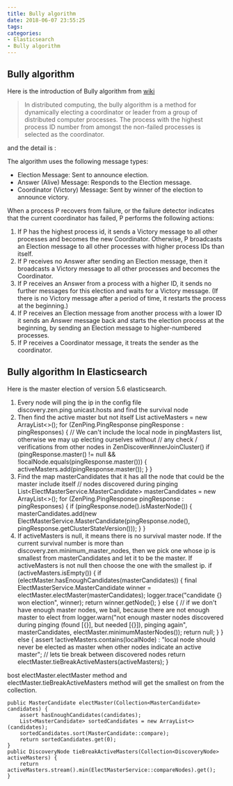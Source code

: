 ```yaml
---
title: Bully algorithm
date: 2018-06-07 23:55:25
tags:
categories:
- Elasticsearch
- Bully algorithm
---
```

## Bully algorithm
Here is the introduction of Bully algorithm from [wiki](https://en.wikipedia.org/wiki/Bully_algorithm)
 
>In distributed computing, the bully algorithm is a method for dynamically electing a coordinator or leader from a group of distributed computer processes. The process with the highest process ID number from amongst the non-failed processes is selected as the coordinator.

and the detail is :

The algorithm uses the following message types:

- Election Message: Sent to announce election.
- Answer (Alive) Message: Responds to the Election message.
- Coordinator (Victory) Message: Sent by winner of the election to announce victory.

When a process P recovers from failure, or the failure detector indicates that the current coordinator has failed, P performs the following actions:

1. If P has the highest process id, it sends a Victory message to all other processes and becomes the new Coordinator. Otherwise, P broadcasts an Election message to all other processes with higher process IDs than itself.
2. If P receives no Answer after sending an Election message, then it broadcasts a Victory message to all other processes and becomes the Coordinator.
3. If P receives an Answer from a process with a higher ID, it sends no further messages for this election and waits for a Victory message. (If there is no Victory message after a period of time, it restarts the process at the beginning.)
4. If P receives an Election message from another process with a lower ID it sends an Answer message back and starts the election process at the beginning, by sending an Election message to higher-numbered processes.
5. If P receives a Coordinator message, it treats the sender as the coordinator.

## Bully algorithm In Elasticsearch
Here is the master election of version 5.6 elasticsearch.

1. Every node will ping the ip in the config file discovery.zen.ping.unicast.hosts and find the survival node 
2. Then find the active master but not itself
	List<DiscoveryNode> activeMasters = new ArrayList<>();
    for (ZenPing.PingResponse pingResponse : pingResponses) {
        // We can't include the local node in pingMasters list, otherwise we may up electing ourselves without
        // any check / verifications from other nodes in ZenDiscover#innerJoinCluster()
        if (pingResponse.master() != null && !localNode.equals(pingResponse.master())) {
            activeMasters.add(pingResponse.master());
        }
    }
3. Find the map masterCandidates that it has all the node that could be the master include itself
	// nodes discovered during pinging
    List<ElectMasterService.MasterCandidate> masterCandidates = new ArrayList<>();
    for (ZenPing.PingResponse pingResponse : pingResponses) {
        if (pingResponse.node().isMasterNode()) {
            masterCandidates.add(new ElectMasterService.MasterCandidate(pingResponse.node(), pingResponse.getClusterStateVersion()));
        }
    }
4. If activeMasters is null, it means there is no survival master node. If the current survival number is more than discovery.zen.minimum_master_nodes, then we pick one whose ip is smallest from masterCandidates and let it to be the master. If activeMasters is not null then choose the one with the smallest ip.
	if (activeMasters.isEmpty()) {
	        if (electMaster.hasEnoughCandidates(masterCandidates)) {
	            final ElectMasterService.MasterCandidate winner = electMaster.electMaster(masterCandidates);
	            logger.trace("candidate {} won election", winner);
	            return winner.getNode();
	        } else {
	            // if we don't have enough master nodes, we bail, because there are not enough master to elect from
	            logger.warn("not enough master nodes discovered during pinging (found [{}], but needed [{}]), pinging again",
	                        masterCandidates, electMaster.minimumMasterNodes());
	            return null;
	        }
	    } else {
	        assert !activeMasters.contains(localNode) : "local node should never be elected as master when other nodes indicate an active master";
	        // lets tie break between discovered nodes
	        return electMaster.tieBreakActiveMasters(activeMasters);
	    }

bost electMaster.electMaster method and electMaster.tieBreakActiveMasters method will get the smallest on from the collection.

	public MasterCandidate electMaster(Collection<MasterCandidate> candidates) {
	    assert hasEnoughCandidates(candidates);
	    List<MasterCandidate> sortedCandidates = new ArrayList<>(candidates);
	    sortedCandidates.sort(MasterCandidate::compare);
	    return sortedCandidates.get(0);
	}
	public DiscoveryNode tieBreakActiveMasters(Collection<DiscoveryNode> activeMasters) {
	    return activeMasters.stream().min(ElectMasterService::compareNodes).get();
	}

